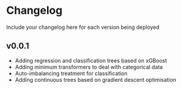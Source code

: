 # Changelog

Include your changelog here for each version being deployed

## v0.0.1

- Adding regression and classification trees based on xGBoost
- Adding minimum transformers to deal with categorical data
- Auto-imbalancing treatment for classification
- Adding continuous trees based on gradient descent optimisation
